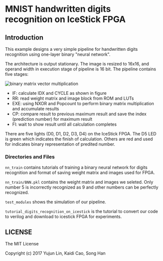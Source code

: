# MNIST handwritten digits recognition on IceStick FPGA

## Introduction

This example designs a very simple pipeline for handwritten digits recognition using one-layer binary "neural network". 

The architecture is output stationary. The image is resized to 16x16, and operand width in execution stage of pipeline is 16 bit. The pipeline contains five stages:

![binary matrix vector multiplication](/notebooks/digits_recognition/images/bmv.png)

- IF: calculate IDX and CYCLE as shown in figure
- RR: read weight matrix and image block from ROM and LUTs
- EXE: using NXOR and Popcount to perform binary matrix multiplication and accumulate results
- CP: compare result to previous maximum result and save the index (prediction number) for maximum result
- FI: wait to show result until all calculation completes

There are five lights (D0, D1, D2, D3, D4) on the IceStick FPGA. The D5 LED is green which indicates the finish of calculation. Others are red and used for indicates binary representation of predited number.

### Directories and Files

`nn_train` contains tutorials of training a binary neural network for digits recognition and format of saving weight matrix and images used for FPGA.

`nn_train/BNN.pkl` contains the weight matrix and images we seleted. Only number 5 is incorrectly recognized as 9 and other numbers can be perfectly recognized.

`test_modules` shows the simulation of our pipeline.

`tutorial_digits_recognition_on_icestick` is the tutorial to convert our code to verilog and download to icestick FPGA for experiments.

## LICENSE

The MIT License

Copyright (c) 2017 Yujun Lin, Kaidi Cao, Song Han
